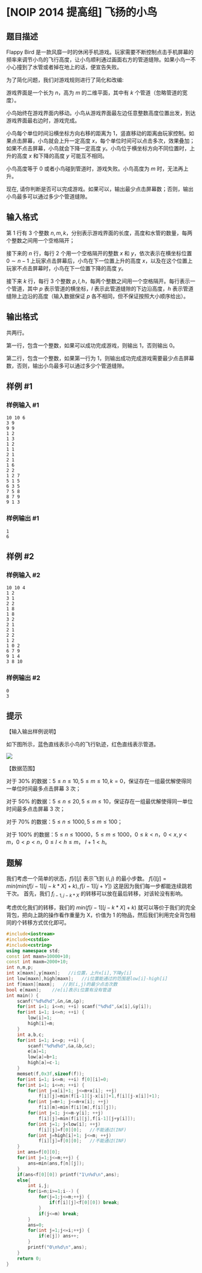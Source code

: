 # [NOIP 2014 提高组] 飞扬的小鸟

## 题目描述

Flappy Bird 是一款风靡一时的休闲手机游戏。玩家需要不断控制点击手机屏幕的频率来调节小鸟的飞行高度，让小鸟顺利通过画面右方的管道缝隙。如果小鸟一不小心撞到了水管或者掉在地上的话，便宣告失败。

为了简化问题，我们对游戏规则进行了简化和改编:

游戏界面是一个长为 $n$，高为 $m$ 的二维平面，其中有 $k$ 个管道（忽略管道的宽度）。 

小鸟始终在游戏界面内移动。小鸟从游戏界面最左边任意整数高度位置出发，到达游戏界面最右边时，游戏完成。

小鸟每个单位时间沿横坐标方向右移的距离为 $1$，竖直移动的距离由玩家控制。如果点击屏幕，小鸟就会上升一定高度 $x$，每个单位时间可以点击多次，效果叠加；如果不点击屏幕，小鸟就会下降一定高度 $y$。小鸟位于横坐标方向不同位置时，上升的高度 $x$ 和下降的高度 $y$ 可能互不相同。

小鸟高度等于 $0$ 或者小鸟碰到管道时，游戏失败。小鸟高度为 $m$ 时，无法再上升。

现在, 请你判断是否可以完成游戏。如果可以，输出最少点击屏幕数；否则，输出小鸟最多可以通过多少个管道缝隙。

## 输入格式

第 $1$ 行有 $3$ 个整数 $n, m, k$，分别表示游戏界面的长度，高度和水管的数量，每两个整数之间用一个空格隔开；

接下来的 $n$ 行，每行 $2$ 个用一个空格隔开的整数 $x$ 和 $y$，依次表示在横坐标位置 $0 \sim n-1$ 上玩家点击屏幕后，小鸟在下一位置上升的高度 $x$，以及在这个位置上玩家不点击屏幕时，小鸟在下一位置下降的高度 $y$。

接下来 $k$ 行，每行 $3$ 个整数 $p,l,h$，每两个整数之间用一个空格隔开。每行表示一个管道，其中 $p$ 表示管道的横坐标，$l$ 表示此管道缝隙的下边沿高度，$h$ 表示管道缝隙上边沿的高度（输入数据保证 $p$ 各不相同，但不保证按照大小顺序给出）。

## 输出格式

共两行。

第一行，包含一个整数，如果可以成功完成游戏，则输出 $1$，否则输出 $0$。

第二行，包含一个整数，如果第一行为 $1$，则输出成功完成游戏需要最少点击屏幕数，否则，输出小鸟最多可以通过多少个管道缝隙。

## 样例 #1

### 样例输入 #1

```
10 10 6 
3 9  
9 9  
1 2  
1 3  
1 2  
1 1  
2 1  
2 1  
1 6  
2 2  
1 2 7 
5 1 5 
6 3 5 
7 5 8 
8 7 9 
9 1 3
```

### 样例输出 #1

```
1
6
```

## 样例 #2

### 样例输入 #2

```
10 10 4 
1 2  
3 1  
2 2  
1 8  
1 8  
3 2  
2 1  
2 1  
2 2  
1 2  
1 0 2 
6 7 9 
9 1 4 
3 8 10
```

### 样例输出 #2

```
0
3
```

## 提示

【输入输出样例说明】

如下图所示，蓝色直线表示小鸟的飞行轨迹，红色直线表示管道。

 
 ![](https://cdn.luogu.com.cn/upload/pic/1348.png) 

【数据范围】

对于 $30\%$ 的数据：$5 \leq n \leq 10, 5 \leq m \leq 10, k=0$，保证存在一组最优解使得同一单位时间最多点击屏幕 $3$ 次；

对于 $50\%$ 的数据：$5 \leq n \leq 20, 5 \leq m \leq 10$，保证存在一组最优解使得同一单位时间最多点击屏幕 $3$ 次；

对于 $70\%$ 的数据：$5 \leq n \leq 1000, 5 \leq m \leq 100$；

对于 $100\%$ 的数据：$5 \leq n \leq 10000$，$5 \leq m \leq 1000$，$0 \leq k < n$，$0 < x,y < m$，$0 < p < n$，$0 \leq l < h \leq m$， $l + 1 < h$。

## 题解
我们考虑一个简单的状态，$f[i][j]$ 表示飞到 $(i,j)$ 的最小步数。
$f[i][j]=min(min(f[i-1][j-k*X]+k),f[i-1][j+Y])$
这是因为我们每一步都能连续跳若干次。
首先，我们 $f_{i-1,j-k*X}$ 的转移可以放在最后转移，对该轮没有影响。

考虑优化我们的转移，我们的 $min(f[i-1][j-k*X]+k)$ 就可以等价于我们的完全背包，把向上跳的操作看作重量为 X，价值为 1 的物品，然后我们利用完全背包相同的个转移方式优化即可。

```cpp
#include<iostream>
#include<cstdio>
#include<cstring>
using namespace std;
const int maxn=10000+10;
const int maxm=2000+10;
int n,m,p;
int x[maxn],y[maxn];   //i位置，上升x[i],下降y[i] 
int low[maxn],high[maxn];   //i位置能通过的范围是low[i]-high[i] 
int f[maxn][maxm];   //到(i,j)的最少点击次数 
bool e[maxn];    //e[i]表示i位置有没有管道 
int main() {
    scanf("%d%d%d",&n,&m,&p);
    for(int i=1; i<=n; ++i) scanf("%d%d",&x[i],&y[i]);
    for(int i=1; i<=n; ++i) {
        low[i]=1;
        high[i]=m;
    }
    int a,b,c;
    for(int i=1; i<=p; ++i) {
        scanf("%d%d%d",&a,&b,&c);
        e[a]=1;
        low[a]=b+1;
        high[a]=c-1;
    }
    memset(f,0x3f,sizeof(f));
    for(int i=1; i<=m; ++i) f[0][i]=0;
    for(int i=1; i<=n; ++i) {
        for(int j=x[i]+1; j<=m+x[i]; ++j)
            f[i][j]=min(f[i-1][j-x[i]]+1,f[i][j-x[i]]+1);
        for(int j=m+1; j<=m+x[i]; ++j)
            f[i][m]=min(f[i][m],f[i][j]);
        for(int j=1; j<=m-y[i]; ++j)
            f[i][j]=min(f[i][j],f[i-1][j+y[i]]);
        for(int j=1; j<low[i]; ++j)
            f[i][j]=f[0][0];   //不能通过(INF) 
        for(int j=high[i]+1; j<=m; ++j)
            f[i][j]=f[0][0];   //不能通过(INF)
    }
    int ans=f[0][0];
    for(int j=1;j<=m;++j) {
        ans=min(ans,f[n][j]);
    }
    if(ans<f[0][0]) printf("1\n%d\n",ans);
    else{
        int i,j;
        for(i=n;i>=1;i--) {
            for(j=1;j<=m;++j) {
                if(f[i][j]<f[0][0]) break;
            }
            if(j<=m) break;
        }
        ans=0;
        for(int j=1;j<=i;++j) {
            if(e[j]) ans++;
        }
        printf("0\n%d\n",ans);
    }
    return 0;
}
```